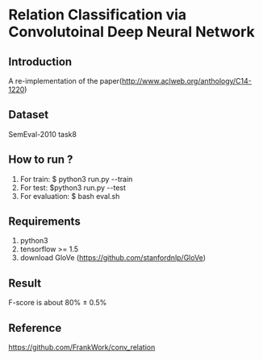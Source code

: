 # Relation Classification via Convolutoinal Deep Neural Network

## Introduction
A re-implementation of the paper(http://www.aclweb.org/anthology/C14-1220)
## Dataset
SemEval-2010 task8
## How to run ?
1. For train: $ python3 run.py --train
2. For test: $python3 run.py --test
3. For evaluation: $ bash eval.sh
## Requirements
1. python3
2. tensorflow >= 1.5
3. download GloVe (https://github.com/stanfordnlp/GloVe)
## Result
F-score is about 80% ± 0.5%
## Reference
https://github.com/FrankWork/conv_relation
